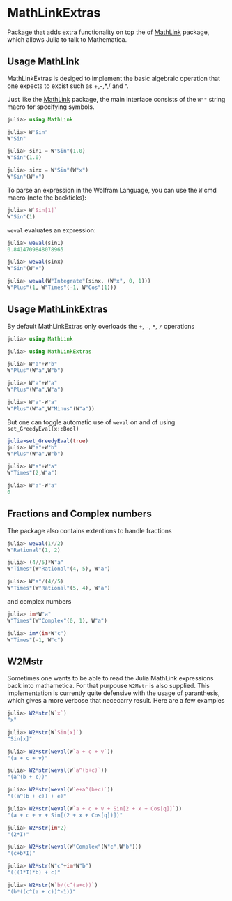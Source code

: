 # MathLinkExtras
Package that adds extra functionality on top the of [MathLink](https://github.com/JuliaInterop/MathLink.jl) package, which allows Julia to talk to Mathematica.


## Usage MathLink
MathLinkExtras is desiged to implement the basic algebraic operation that one expects to excist such as +,-,*,/ and ^.

Just like the [MathLink](https://github.com/JuliaInterop/MathLink.jl) package, the main interface consists of the `W""` string macro for specifying symbols.

```julia
julia> using MathLink

julia> W"Sin"
W"Sin"

julia> sin1 = W"Sin"(1.0)
W"Sin"(1.0)

julia> sinx = W"Sin"(W"x")
W"Sin"(W"x")
```

To parse an expression in the Wolfram Language, you can use the `W` cmd macro (note the backticks):

```julia
julia> W`Sin[1]`
W"Sin"(1)
```

`weval` evaluates an expression:

```julia
julia> weval(sin1)
0.8414709848078965

julia> weval(sinx)
W"Sin"(W"x")

julia> weval(W"Integrate"(sinx, (W"x", 0, 1)))
W"Plus"(1, W"Times"(-1, W"Cos"(1)))
```


## Usage MathLinkExtras

By default MathLinkExtras only overloads the `+`, `-`, `*`, `/`  operations

```julia
julia> using MathLink

julia> using MathLinkExtras

julia> W"a"+W"b"
W"Plus"(W"a",W"b")

julia> W"a"+W"a"
W"Plus"(W"a",W"a")

julia> W"a"-W"a"
W"Plus"(W"a",W"Minus"(W"a"))
```

But one can toggle automatic use of `weval`  on and of using `set_GreedyEval(x::Bool)`

```julia
julia>set_GreedyEval(true)
julia> W"a"+W"b"
W"Plus"(W"a",W"b")

julia> W"a"+W"a"
W"Times"(2,W"a")

julia> W"a"-W"a"
0
```


## Fractions and Complex numbers
 
The package also contains extentions to handle fractions

```julia
julia> weval(1//2)
W"Rational"(1, 2)

julia> (4//5)*W"a"
W"Times"(W"Rational"(4, 5), W"a")

julia> W"a"/(4//5)
W"Times"(W"Rational"(5, 4), W"a")
```

and complex numbers

```julia
julia> im*W"a"
W"Times"(W"Complex"(0, 1), W"a")

julia> im*(im*W"c")
W"Times"(-1, W"c")
```


## W2Mstr
Sometimes one wants to be able to read the Julia MathLink expressions back into mathametica. For that purpouse `W2Mstr` is also supplied. This implementation is currently quite defensive with the usage of paranthesis, which gives a more verbose that nececarry result. Here are a few examples

```julia
julia> W2Mstr(W`x`)
"x"

julia> W2Mstr(W`Sin[x]`)
"Sin[x]"

julia> W2Mstr(weval(W`a + c + v`))
"(a + c + v)"

julia> W2Mstr(weval(W`a^(b+c)`))
"(a^(b + c))"

julia> W2Mstr(weval(W`e+a^(b+c)`))
"((a^(b + c)) + e)"

julia> W2Mstr(weval(W`a + c + v + Sin[2 + x + Cos[q]]`))
"(a + c + v + Sin[(2 + x + Cos[q])])"

julia> W2Mstr(im*2)
"(2*I)"

julia> W2Mstr(weval(W"Complex"(W"c",W"b")))
"(c+b*I)"

julia> W2Mstr(W"c"+im*W"b")
"(((1*I)*b) + c)"

julia> W2Mstr(W`b/(c^(a+c))`)
"(b*((c^(a + c))^-1))"
```
